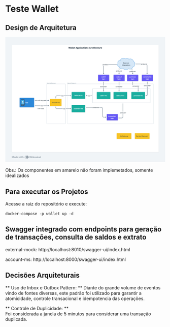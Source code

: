 # Teste Wallet #

## Design de Arquitetura ##

![image info](./applications-architecture.png)

Obs.: Os componentes em amarelo não foram implemetados, somente idealizados

## Para executar os Projetos ##

Acesse a raiz do repositório e execute:
```
docker-compose -p wallet up -d
```

## Swagger integrado com endpoints para geração de transações, consulta de saldos e extrato

external-mock: http://localhost:8010/swagger-ui/index.html  

account-ms: http://localhost:8000/swagger-ui/index.html  

## Decisões Arquiteturais

** Uso de Inbox e Outbox Pattern: ** 
Diante do grande volume de eventos vindo de fontes diversas, este padrão foi utilizado para garantir a atomicidade, controle transacional e idempotencia das operações.

** Controle de Duplicidade: **  
Foi considerada a janela de 5 minutos para considerar uma transação duplicada.

